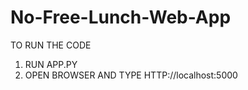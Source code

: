 # No-Free-Lunch-Web-App


TO RUN THE CODE

1. RUN APP.PY
2. OPEN BROWSER AND TYPE HTTP://localhost:5000
